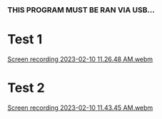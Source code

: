 ### THIS PROGRAM MUST BE RAN VIA USB...
# Test 1
[Screen recording 2023-02-10 11.26.48 AM.webm](https://user-images.githubusercontent.com/83523587/218144784-83135571-c5b4-44a3-ac4b-fab96c4da3bd.webm)

# Test 2
[Screen recording 2023-02-10 11.43.45 AM.webm](https://user-images.githubusercontent.com/83523587/218147892-f2594fb8-f525-4a61-841f-59827215b6e4.webm)

